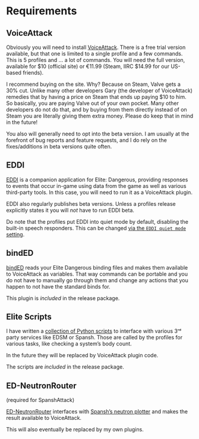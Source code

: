 ﻿# Requirements

## VoiceAttack

Obviously you will need to install [VoiceAttack](https://voiceattack.com). There
is a free trial version available, but that one is limited to a single profile
and a few commands. This is 5 profiles and … a lot of commands. You will need the
full version, available for $10 (official site) or €11.99 (Steam, IIRC $14.99
for our US-based friends).

I recommend buying on the site. Why? Because on Steam, Valve gets a 30% cut.
Unlike many other developers Gary (the developer of VoiceAttack) remedies that
by having a price on Steam that ends up paying $10 to him. So basically, you are
paying Valve out of your own pocket. Many other developers do not do that, and
by buying from them directly instead of on Steam you are literally giving them
extra money. Please do keep that in mind in the future!

You also will generally need to opt into the beta version. I am usually at the
forefront of bug reports and feature requests, and I do rely on the
fixes/additions in beta versions quite often.

## EDDI

[EDDI](https://github.com/EDCD/EDDI) is a companion application for Elite:
Dangerous, providing responses to events that occur in-game using data from the
game as well as various third-party tools. In this case, you will need to run it
as a VoiceAttack plugin.

EDDI also regularly publishes beta versions. Unless a profiles release
explicitly states it you will _not_ have to run EDDI beta.

Do note that the profiles put EDDI into quiet mode by default, disabling the
built-in speech responders. This can be changed
[via the `EDDI quiet mode` setting](configuration/general.md#general-settings-for-all-profiles).

## bindED

[bindED](https://alterNERDtive.github.io/bindED) reads your Elite Dangerous
binding files and makes them available to VoiceAttack as variables. That way
commands can be portable and you do not have to manually go through them and
change any actions that you happen to not have the standard binds for.

This plugin is _included_ in the release package.

## Elite Scripts

I have written a [collection of Python
scripts](https://github.com/alterNERDtive/elite-scripts) to interface with
various 3ʳᵈ party services like EDSM or Spansh. Those are called by the profiles
for various tasks, like checking a system’s body count.

In the future they will be replaced by VoiceAttack plugin code.

The scripts are _included_ in the release package.

## ED-NeutronRouter

(required for SpanshAttack)

[ED-NeutronRouter](https://github.com/sc-pulgan/ED-NeutronRouter) interfaces
with [Spansh’s neutron plotter](https://spansh.uk/plotter) and makes the result
available to VoiceAttack.

This will also eventually be replaced by my own plugins.
